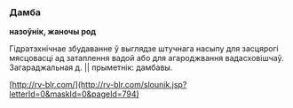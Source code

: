 ### Дамба
**назоўнік, жаночы род**

Гідратэхнічнае збудаванне ў выглядзе штучнага насыпу для засцярогі мясцовасці ад затаплення вадой або для агароджвання вадасховішчаў. Загараджальная д. || прыметнік: дамбавы.

<a rel="author">[http://rv-blr.com/](http://rv-blr.com/slounik.jsp?letterId=0&maskId=0&pageId=794)</a>
